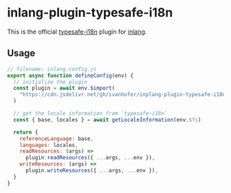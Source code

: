 # inlang-plugin-typesafe-i18n

This is the official [typesafe-i18n](https://github.com/ivanhofer/typesafe-i18n) plugin for [inlang](https://inlang.com).

## Usage

```js
// filename: inlang.config.js
export async function defineConfig(env) {
  // initialize the plugin
  const plugin = await env.$import(
    "https://cdn.jsdelivr.net/gh/ivanhofer/inplang-plugin-typesafe-i18n@{version}/dist/index.js"
  )

  // get the locale information from `typesafe-i18n`
  const { base, locales } = await getLocaleInformation(env.$fs)

  return {
    referenceLanguage: base,
    languages: locales,
    readResources: (args) =>
      plugin.readResources({ ...args, ...env }),
    writeResources: (args) =>
      plugin.writeResources({ ...args, ...env }),
  }
}
```
